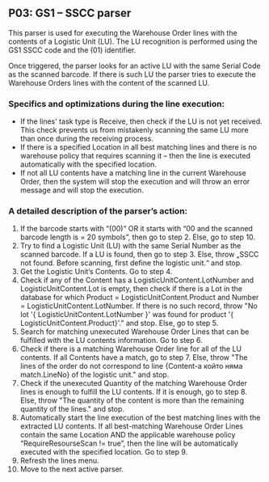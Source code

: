 ## P03: GS1 – SSCC parser
This parser is used for executing the Warehouse Order lines with the contents of a Logistic Unit (LU). The LU recognition is performed using the GS1 SSCC code and the (01) identifier.

Once triggered, the parser looks for an active LU with the same Serial Code as the scanned barcode. If there is such LU the parser tries to execute the Warehouse Orders lines with the content of the scanned LU.

### Specifics and optimizations during the line execution:
- If the lines' task type is Receive, then check if the LU is not yet received. This check prevents us from mistakenly scanning the same LU more than once during the receiving process. 
- If there is a specified Location in all best matching lines and there is no warehouse policy that requires scanning it – then the line is executed automatically with the specified location.
- If not all LU contents have a matching line in the current Warehouse Order, then the system will stop the execution and will throw an error message and will stop the execution.

### A detailed description of the parser’s action:
1. If the barcode starts with “(00)“ OR  it starts with “00 and the scanned barcode length is = 20 symbols”, then go to step 2. Else, go to step 10.
2. Try to find a Logistic Unit (LU) with the same Serial Number as the scanned barcode. If a LU is found, then go to step 3. Else, throw „SSCC not found. Before scanning, first define the logistic unit.“ and stop.
3. Get the Logistic Unit’s Contents. Go to step 4.
4. Check if any of the Content has a LogisticUnitContent.LotNumber and LogisticUnitContent.Lot is empty, then check if there is a Lot in the database for which Product = LogisticUnitContent.Product and Number = LogisticUnitContent.LotNumber. If there is no such record, throw "No lot '{ LogisticUnitContent.LotNumber }' was found for product '{ LogisticUnitContent.Product}'." and stop. Else, go to step 5.
5.  Search for matching unexecuted Warehouse Order Lines that can be fulfilled with the LU contents information. Go to step 6.
6. Check if there is a matching Warehouse Order line for all of the LU contents. If all Contents have a match, go to step 7. Else, throw "The lines of the order do not correspond to line {Content-a който няма match.LineNo} of the logistic unit." and stop.
7. Check if the unexecuted Quantity of the matching Warehouse Order lines is enough to fulfill the LU contents. If it is enough, go to step 8. Else, throw "The quantity of the content is more than the remaining quantity of the lines." and stop.
8. Automatically start the line execution of the best matching lines with the extracted LU contents.
If all best-matching Warehouse Order Lines contain the same Location AND the applicable warehouse policy “RequireResourseScan != true”, then the line will be automatically executed with the specified location.
Go to step 9. 
9. Refresh the lines menu. 
10. Move to the next active parser.
